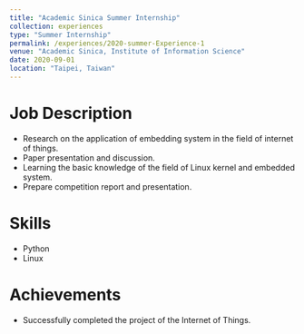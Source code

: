 ```yaml
---
title: "Academic Sinica Summer Internship"
collection: experiences
type: "Summer Internship"
permalink: /experiences/2020-summer-Experience-1
venue: "Academic Sinica, Institute of Information Science"
date: 2020-09-01
location: "Taipei, Taiwan"
---
```


Job Description
======
* Research on the application of embedding system in the field of internet of things.
* Paper presentation and discussion.
* Learning the basic knowledge of the field of Linux kernel and embedded system.
* Prepare competition report and presentation.

Skills
======
* Python
* Linux

Achievements
======
* Successfully completed the project of the Internet of Things.